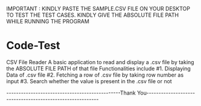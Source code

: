 IMPORTANT : KINDLY PASTE THE SAMPLE.CSV FILE ON YOUR DESKTOP TO TEST THE TEST CASES. KINDLY GIVE THE ABSOLUTE FILE PATH WHILE RUNNING THE PROGRAM

# Code-Test
CSV File Reader
A basic application to read and display a .csv file by taking the ABSOLUTE FILE PATH of that file
Functionalities include
#1. Displaying Data of .csv file
#2. Fetching a row of .csv file by taking row number as input
#3. Search whether the value is present in the .csv file or not

-----------------------------------------------Thank You----------------------------------------------------------
